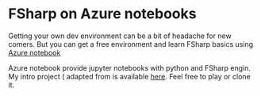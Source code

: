 # FSharp on Azure notebooks 

Getting your own dev environment can be a bit of headache for new comers. But you can get a free environment and learn FSharp basics using [Azure notebook](https://notebooks.azure.com/)

Azure notebook provide jupyter notebooks with python and FSharp engin. My intro project ( adapted from is available [here](https://notebooks.azure.com/guoxiaoq/projects/fsharp). Feel free to play or clone it. 